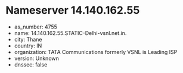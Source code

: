 # Nameserver 14.140.162.55

* as_number: 4755
* name: 14.140.162.55.STATIC-Delhi-vsnl.net.in.
* city: Thane
* country: IN
* organization: TATA Communications formerly VSNL is Leading ISP
* version: Unknown
* dnssec: false
